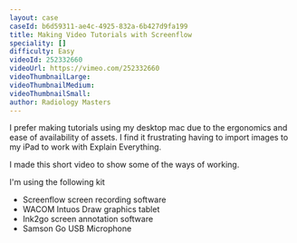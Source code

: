 ```yaml
---
layout: case
caseId: b6d59311-ae4c-4925-832a-6b427d9fa199
title: Making Video Tutorials with Screenflow
speciality: []
difficulty: Easy
videoId: 252332660
videoUrl: https://vimeo.com/252332660
videoThumbnailLarge: 
videoThumbnailMedium: 
videoThumbnailSmall: 
author: Radiology Masters
---
```


<p>I prefer making tutorials using my desktop mac due to the ergonomics and ease of availability of assets. I find it frustrating having to import images to my iPad to work with Explain Everything.</p><p>I made this short video to show some of the ways of working.</p><p>I'm using the following kit</p><p><ul><li>Screenflow screen recording software</li><li>WACOM Intuos Draw graphics tablet</li><li>Ink2go screen annotation software</li><li>Samson Go USB Microphone</li></ul></p>